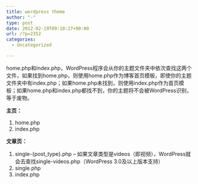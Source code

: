 ```yaml
---
title: wordpress theme
author: "-"
type: post
date: 2012-02-19T09:10:27+00:00
url: /?p=2352
categories:
  - Uncategorized

---
```

home.php和index.php，WordPress程序会从你的主题文件夹中依次查找这两个文件，如果找到home.php，则使用home.php作为博客首页模板，即使你的主题文件夹中有index.php；如果home.php未找到，则使用index.php作为首页模板；如果home.php和index.php都找不到，你的主题将不会被WordPress识别，等于废物。

**主页：**

  1. home.php
  2. index.php

**文章页：**

  1. single-{post_type}.php – 如果文章类型是videos（即视频），WordPress就会去查找single-videos.php（WordPress 3.0及以上版本支持）
  2. single.php
  3. index.php